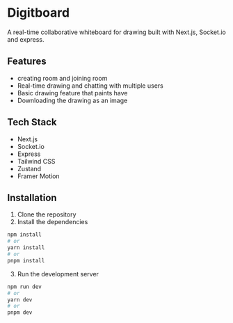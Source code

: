 # Digitboard

A real-time collaborative whiteboard for drawing built with Next.js, Socket.io and express.

## Features

- creating room and joining room
- Real-time drawing and chatting with multiple users
- Basic drawing feature that paints have
- Downloading the drawing as an image

## Tech Stack

- Next.js
- Socket.io
- Express
- Tailwind CSS
- Zustand
- Framer Motion

## Installation

1. Clone the repository
2. Install the dependencies

```bash
npm install
# or
yarn install
# or
pnpm install
```

3. Run the development server

```bash
npm run dev
# or
yarn dev
# or
pnpm dev
```
